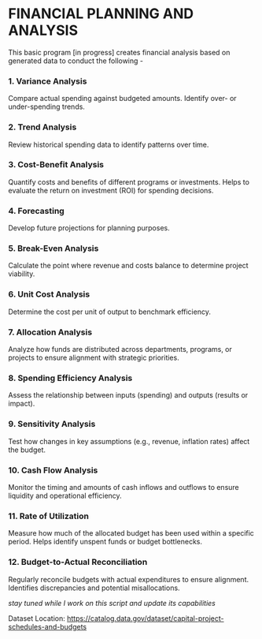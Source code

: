 # FINANCIAL PLANNING AND ANALYSIS

This basic program [in progress] creates financial analysis based on generated data to conduct the following - 

### 1. Variance Analysis
Compare actual spending against budgeted amounts.
Identify over- or under-spending trends.

### 2. Trend Analysis
Review historical spending data to identify patterns over time.

### 3. Cost-Benefit Analysis
Quantify costs and benefits of different programs or investments. Helps to evaluate the return on investment (ROI) for spending decisions.

### 4. Forecasting
Develop future projections for planning purposes.

### 5. Break-Even Analysis
Calculate the point where revenue and costs balance to determine project viability.

### 6. Unit Cost Analysis
Determine the cost per unit of output to benchmark efficiency.

### 7. Allocation Analysis
Analyze how funds are distributed across departments, programs, or projects to ensure alignment with strategic priorities.

### 8. Spending Efficiency Analysis
Assess the relationship between inputs (spending) and outputs (results or impact).

### 9. Sensitivity Analysis
Test how changes in key assumptions (e.g., revenue, inflation rates) affect the budget.

### 10. Cash Flow Analysis
Monitor the timing and amounts of cash inflows and outflows to ensure liquidity and operational efficiency.

### 11. Rate of Utilization
Measure how much of the allocated budget has been used within a specific period.
Helps identify unspent funds or budget bottlenecks.

### 12. Budget-to-Actual Reconciliation
Regularly reconcile budgets with actual expenditures to ensure alignment.
Identifies discrepancies and potential misallocations.

_stay tuned while I work on this script and update its capabilities_ 

Dataset Location: https://catalog.data.gov/dataset/capital-project-schedules-and-budgets 
